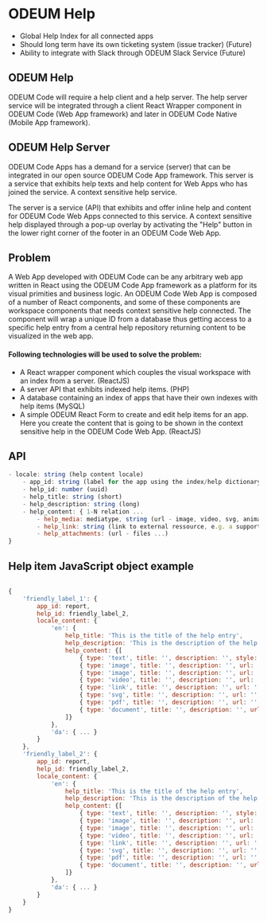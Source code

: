# ODEUM Help

* Global Help Index for all connected apps
* Should long term have its own ticketing system (issue tracker) (Future)
* Ability to integrate with Slack through ODEUM Slack Service (Future)


## ODEUM Help
ODEUM Code will require a help client and a help server. The help server service will be integrated through a client React Wrapper component in ODEUM Code (Web App framework) and later in ODEUM Code Native (Mobile App framework). 


## ODEUM Help Server
ODEUM Code Apps has a demand for a service (server) that can be integrated in our open source ODEUM Code App framework. 
This server is a service that exhibits help texts and help content for Web Apps who has joined the service. A context sensitive help service. 

The server is a service (API) that exhibits and offer inline help and content for ODEUM Code Web Apps connected to this service. A context sensitive help displayed through a pop-up overlay by activating the "Help" button in the lower right corner of the footer in an  ODEUM Code Web App. 

## Problem
A Web App developed with ODEUM Code can be any arbitrary web app written in React using the ODEUM Code App framework as a platform for its visual primities and business logic. An ODEUM Code Web App is composed of a number of React components, and some of these components are workspace components that needs context sensitive help connected. The component will wrap a unique ID from a database thus getting access to a specific help entry from a central help repository returning content to be visualized in the web app.

#### Following technologies will be used to solve the problem:

* A React wrapper component which couples the visual workspace with an index from a server. (ReactJS)
* A server API that exhibits indexed help items. (PHP)
* A database containing an index of apps that have their own indexes with help items (MySQL)
* A simple ODEUM React Form to create and edit help items for an app. Here you create the content that is going to be shown in the context sensitive help in the ODEUM Code Web App. (ReactJS)

## API

```js
- locale: string (help content locale)
	- app_id: string (label for the app using the index/help dictionary)
	- help_id: number (uuid)
	- help_title: string (short)
	- help_description: string (long)
	- help_content: { 1-N relation ... 
		- help_media: mediatype, string (url - image, video, svg, animation)
		- help_link: string (link to external ressource, e.g. a support or tutorial website)
		- help_attachments: (url - files ...)
}
```

## Help item JavaScript object example
```js

{
	'friendly_label_1': {
		app_id: report,
		help_id: friendly_label_2,
		locale_content: {
			'en': {
				help_title: 'This is the title of the help entry',
				help_description: 'This is the description of the help entry',
				help_content: {[
					{ type: 'text', title: '', description: '', style: { ... }},
					{ type: 'image', title: '', description: '', url: '', style: { ... }},
					{ type: 'image', title: '', description: '', url: '', style: { ... }},
					{ type: 'video', title: '', description: '', url: '', style: { ... }},
					{ type: 'link', title: '', description: '', url: '', style: { ... }},
					{ type: 'svg', title: '', description: '', url: '', style: { ... }},
					{ type: 'pdf', title: '', description: '', url: '', style: { ... }},
					{ type: 'document', title: '', description: '', url: '', style: { ... }},
				]}
			},
			'da': { ... }
		}
	},
	'friendly_label_2': {
		app_id: report,
		help_id: friendly_label_2,
		locale_content: {
			'en': {
				help_title: 'This is the title of the help entry',
				help_description: 'This is the description of the help entry',
				help_content: {[
					{ type: 'text', title: '', description: '', style: { ... }},
					{ type: 'image', title: '', description: '', url: '', style: { ... }},
					{ type: 'image', title: '', description: '', url: '', style: { ... }},
					{ type: 'video', title: '', description: '', url: '', style: { ... }},
					{ type: 'link', title: '', description: '', url: '', style: { ... }},
					{ type: 'svg', title: '', description: '', url: '', style: { ... }},
					{ type: 'pdf', title: '', description: '', url: '', style: { ... }},
					{ type: 'document', title: '', description: '', url: '', style: { ... }},
				]}
			},
			'da': { ... }
		}
	}
}

```
